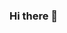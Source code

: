 ### Hi there 👋

<!--[![Top Langs](https://github-readme-stats.vercel.app/api/top-langs/?username=sim0mo&langs_count=10&theme=tokyonight)](https://github.com/anuraghazra/github-readme-stats)-->

<!--
**sim0mo/sim0mo** is a ✨ _special_ ✨ repository because its `README.md` (this file) appears on your GitHub profile.

Here are some ideas to get you started:

- 🔭 I’m currently working on ...
- 🌱 I’m currently learning ...
- 👯 I’m looking to collaborate on ...
- 🤔 I’m looking for help with ...
- 💬 Ask me about ...
- 📫 How to reach me: ...
- 😄 Pronouns: ...
- ⚡ Fun fact: ...
-->
